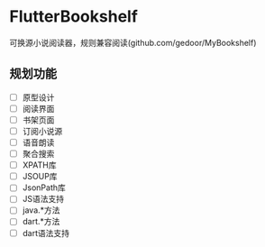 # FlutterBookshelf

可换源小说阅读器，规则兼容阅读(github.com/gedoor/MyBookshelf)

## 规划功能

* [ ] 原型设计
* [ ] 阅读界面
* [ ] 书架页面
* [ ] 订阅小说源
* [ ] 语音朗读
* [ ] 聚合搜索
* [ ] XPATH库
* [ ] JSOUP库
* [ ] JsonPath库
* [ ] JS语法支持
* [ ] java.*方法
* [ ] dart.*方法
* [ ] dart语法支持

